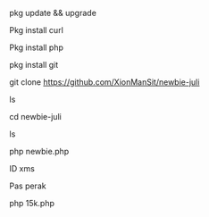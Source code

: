 

pkg update && upgrade

Pkg install curl

Pkg install php

pkg install git

git clone https://github.com/XionManSit/newbie-juli

ls 

cd newbie-juli

ls

php newbie.php 

ID   xms

Pas  perak

php 15k.php

